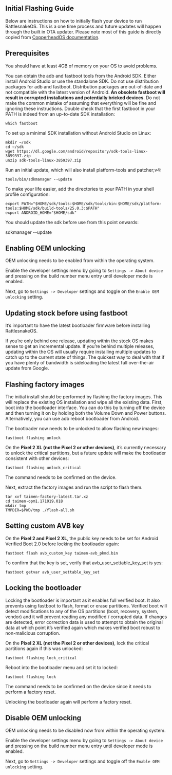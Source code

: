 ## Initial Flashing Guide
Below are instructions on how to initially flash your device to run RattlesnakeOS. This is a one time process and future updates will happen through the built in OTA updater. Please note most of this guide is directly copied from [CopperheadOS documentation](https://copperhead.co/android/docs/install). 

## Prerequisites
You should have at least 4GB of memory on your OS to avoid problems.

You can obtain the adb and fastboot tools from the Android SDK. Either install Android Studio or use the standalone SDK. Do not use distribution packages for adb and fastboot. Distribution packages are out-of-date and not compatible with the latest version of Android. <b>An obsolete fastboot will result in corrupted installations and potentially bricked devices</b>. Do not make the common mistake of assuming that everything will be fine and ignoring these instructions. Double check that the first fastboot in your PATH is indeed from an up-to-date SDK installation:

```
which fastboot
```

To set up a minimal SDK installation without Android Studio on Linux:
```
mkdir ~/sdk
cd ~/sdk
wget https://dl.google.com/android/repository/sdk-tools-linux-3859397.zip
unzip sdk-tools-linux-3859397.zip
```

Run an initial update, which will also install platform-tools and patcher;v4:
```
tools/bin/sdkmanager --update
```

To make your life easier, add the directories to your PATH in your shell profile configuration:
```
export PATH="$HOME/sdk/tools:$HOME/sdk/tools/bin:$HOME/sdk/platform-tools:$HOME/sdk/build-tools/25.0.3:$PATH"
export ANDROID_HOME="$HOME/sdk"
```

You should update the sdk before use from this point onwards:

sdkmanager --update

## Enabling OEM unlocking
OEM unlocking needs to be enabled from within the operating system.

Enable the developer settings menu by going to `Settings -> About device` and pressing on the build number menu entry until developer mode is enabled.

Next, go to `Settings -> Developer` settings and toggle on the `Enable OEM unlocking` setting.

## Updating stock before using fastboot
It’s important to have the latest bootloader firmware before installing RattlesnakeOS.

If you’re only behind one release, updating within the stock OS makes sense to get an incremental update. If you’re behind multiple releases, updating within the OS will usually require installing multiple updates to catch up to the current state of things. The quickest way to deal with that if you have plenty of bandwidth is sideloading the latest full over-the-air update from Google.

## Flashing factory images
The initial install should be performed by flashing the factory images. This will replace the existing OS installation and wipe all the existing data. First, boot into the bootloader interface. You can do this by turning off the device and then turning it on by holding both the Volume Down and Power buttons. Alternatively, you can use adb reboot bootloader from Android.

The bootloader now needs to be unlocked to allow flashing new images:

```
fastboot flashing unlock
```

On the <b>Pixel 2 XL (not the Pixel 2 or other devices)</b>, it’s currently necessary to unlock the critical partitions, but a future update will make the bootloader consistent with other devices:

```
fastboot flashing unlock_critical
```

The command needs to be confirmed on the device.

Next, extract the factory images and run the script to flash them. 
```
tar xvf taimen-factory-latest.tar.xz
cd taimen-opm1.171019.018
mkdir tmp
TMPDIR=$PWD/tmp ./flash-all.sh
```

## Setting custom AVB key
On the <b>Pixel 2 and Pixel 2 XL</b>, the public key needs to be set for Android Verified Boot 2.0 before locking the bootloader again:
```
fastboot flash avb_custom_key taimen-avb_pkmd.bin
```

To confirm that the key is set, verify that avb_user_settable_key_set is yes:
```
fastboot getvar avb_user_settable_key_set
```

## Locking the bootloader
Locking the bootloader is important as it enables full verified boot. It also prevents using fastboot to flash, format or erase partitions. Verified boot will detect modifications to any of the OS partitions (boot, recovery, system, vendor) and it will prevent reading any modified / corrupted data. If changes are detected, error correction data is used to attempt to obtain the original data at which point it’s verified again which makes verified boot robust to non-malicious corruption.

On the <b>Pixel 2 XL (not the Pixel 2 or other devices)</b>, lock the critical partitions again if this was unlocked:

```
fastboot flashing lock_critical
```

Reboot into the bootloader menu and set it to locked:
```
fastboot flashing lock
```

The command needs to be confirmed on the device since it needs to perform a factory reset.

Unlocking the bootloader again will perform a factory reset.

## Disable OEM unlocking
OEM unlocking needs to be disabled now from within the operating system.

Enable the developer settings menu by going to `Settings -> About device` and pressing on the build number menu entry until developer mode is enabled.

Next, go to `Settings -> Developer` settings and toggle off the `Enable OEM unlocking` setting.
